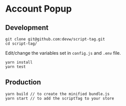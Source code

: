 # Account Popup

## Development

```
git clone git@github.com:devw/script-tag.git 
cd script-tag/
```

Edit/change the variables set in `config.js` and `.env` file.
```
yarn install
yarn test
```



## Production

```
yarn build // to create the minified bundle.js
yarn start // to add the scriptTag to your store 
```
